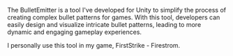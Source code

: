 The BulletEmitter is a tool I've developed for Unity to simplify the process of creating complex bullet patterns for games. 
With this tool, developers can easily design and visualize intricate bullet patterns, leading to more dynamic and engaging gameplay experiences.

I personally use this tool in my game, FirstStrike - Firestrom.

